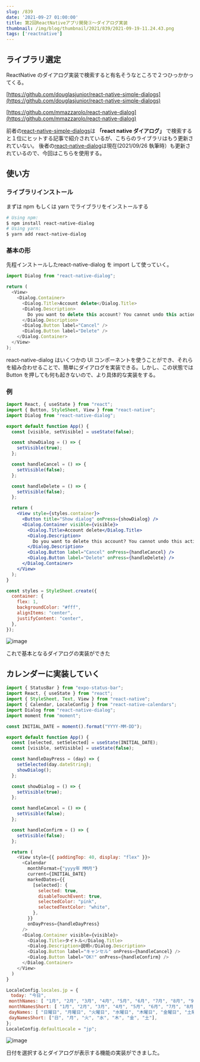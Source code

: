 ```yaml
---
slug: /839
date: '2021-09-27 01:00:00'
title: 第2回ReactNativeアプリ開発③〜ダイアログ実装
thumbnail: /img/blog/thumbnail/2021/839/2021-09-19-11.24.43.png
tags: ['reactnative']
---
```

## ライブラリ選定

ReactNative のダイアログ実装で検索すると有名そうなところで２つひっかかってくる。

[https://github.com/douglasjunior/react-native-simple-dialogs](https://github.com/douglasjunior/react-native-simple-dialogs)

[https://github.com/mmazzarolo/react-native-dialog](https://github.com/mmazzarolo/react-native-dialog)

前者の[react-native-simple-dialogs](https://github.com/douglasjunior/react-native-simple-dialogs)は **「react native ダイアログ」** で検索すると１位にヒットする記事で紹介されているが、こちらのライブラリはもう更新されていない。
後者の[react-native-dialog](https://github.com/mmazzarolo/react-native-dialog)は現在(2021/09/26 執筆時）も更新されているので、今回はこちらを使用する。

## 使い方

### ライブラリインストール

まずは npm もしくは yarn でライブラリをインストールする

```sh
# Using npm:
$ npm install react-native-dialog
# Using yarn:
$ yarn add react-native-dialog
```

### 基本の形

先程インストールしたreact-native-dialog を import して使っていく。

```javascript
import Dialog from "react-native-dialog";

return (
  <View>
    <Dialog.Container>
      <Dialog.Title>Account delete</Dialog.Title>
      <Dialog.Description>
        Do you want to delete this account? You cannot undo this action.
      </Dialog.Description>
      <Dialog.Button label="Cancel" />
      <Dialog.Button label="Delete" />
    </Dialog.Container>
  </View>
);
```

react-native-dialog はいくつかの UI コンポーネントを使うことができ、それらを組み合わせることで、簡単にダイアログを実装できる。しかし、この状態では Button を押しても何も起きないので、より具体的な実装をする。

### 例

```jsx
import React, { useState } from "react";
import { Button, StyleSheet, View } from "react-native";
import Dialog from "react-native-dialog";

export default function App() {
  const [visible, setVisible] = useState(false);

  const showDialog = () => {
    setVisible(true);
  };

  const handleCancel = () => {
    setVisible(false);
  };

  const handleDelete = () => {
    setVisible(false);
  };

  return (
    <View style={styles.container}>
      <Button title="Show dialog" onPress={showDialog} />
      <Dialog.Container visible={visible}>
        <Dialog.Title>Account delete</Dialog.Title>
        <Dialog.Description>
          Do you want to delete this account? You cannot undo this action.
        </Dialog.Description>
        <Dialog.Button label="Cancel" onPress={handleCancel} />
        <Dialog.Button label="Delete" onPress={handleDelete} />
      </Dialog.Container>
    </View>
  );
}

const styles = StyleSheet.create({
  container: {
    flex: 1,
    backgroundColor: "#fff",
    alignItems: "center",
    justifyContent: "center",
  },
});
```

![image](/img/blog/contents/2021/09/2021-09-26-20.02.16.png)

これで基本となるダイアログの実装ができた

## カレンダーに実装していく

```javascript
import { StatusBar } from "expo-status-bar";
import React, { useState } from "react";
import { StyleSheet, Text, View } from "react-native";
import { Calendar, LocaleConfig } from "react-native-calendars";
import Dialog from "react-native-dialog";
import moment from "moment";

const INITIAL_DATE = moment().format("YYYY-MM-DD");

export default function App() {
  const [selected, setSelected] = useState(INITIAL_DATE);
  const [visible, setVisible] = useState(false);

  const handleDayPress = (day) => {
    setSelected(day.dateString);
    showDialog();
  };

  const showDialog = () => {
    setVisible(true);
  };

  const handleCancel = () => {
    setVisible(false);
  };

  const handleConfirm = () => {
    setVisible(false);
  };

  return (
    <View style={{ paddingTop: 40, display: "flex" }}>
      <Calendar
        monthFormat={"yyyy年 MM月"}
        current={INITIAL_DATE}
        markedDates={{
          [selected]: {
            selected: true,
            disableTouchEvent: true,
            selectedColor: "pink",
            selectedTextColor: "white",
          },
        }}
        onDayPress={handleDayPress}
      />
      <Dialog.Container visible={visible}>
        <Dialog.Title>タイトル</Dialog.Title>
        <Dialog.Description>説明</Dialog.Description>
        <Dialog.Button label="キャンセル" onPress={handleCancel} />
        <Dialog.Button label="OK!" onPress={handleConfirm} />
      </Dialog.Container>
    </View>
  )
}

LocaleConfig.locales.jp = {
　today: "今日",
 monthNames: [ "1月", "2月", "3月", "4月", "5月", "6月", "7月", "8月", "9月", "10月", "11月", "12月", ],
 monthNamesShort: [ "1月", "2月", "3月", "4月", "5月", "6月", "7月", "8月", "9月", "10月", "11月", "12月", ],
 dayNames: [ "日曜日", "月曜日", "火曜日", "水曜日", "木曜日", "金曜日", "土曜日", ],
 dayNamesShort: ["日", "月", "火", "水", "木", "金", "土"],
};
LocaleConfig.defaultLocale = "jp";

````

![image](/img/blog/contents/2021/09/2021-09-26-20.19.32.png)

日付を選択するとダイアログが表示する機能の実装ができました。
